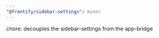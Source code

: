 ```yaml
---
"@frontify/sidebar-settings": minor
---
```


chore: decouples the sidebar-settings from the app-bridge
